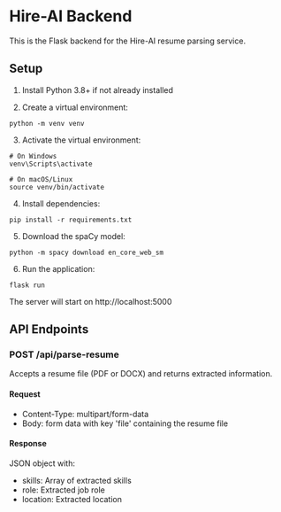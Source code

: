 
# Hire-AI Backend

This is the Flask backend for the Hire-AI resume parsing service.

## Setup

1. Install Python 3.8+ if not already installed

2. Create a virtual environment:
```
python -m venv venv
```

3. Activate the virtual environment:
```
# On Windows
venv\Scripts\activate

# On macOS/Linux
source venv/bin/activate
```

4. Install dependencies:
```
pip install -r requirements.txt
```

5. Download the spaCy model:
```
python -m spacy download en_core_web_sm
```

6. Run the application:
```
flask run
```

The server will start on http://localhost:5000

## API Endpoints

### POST /api/parse-resume
Accepts a resume file (PDF or DOCX) and returns extracted information.

#### Request
- Content-Type: multipart/form-data
- Body: form data with key 'file' containing the resume file

#### Response
JSON object with:
- skills: Array of extracted skills
- role: Extracted job role
- location: Extracted location
